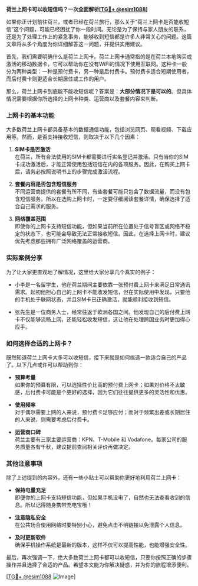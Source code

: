 **荷兰上网卡可以收短信吗？一次全面解析[[TG💪+ @esim1088](https://t.me/s/esim1088)]**

如果你正计划前往荷兰，或者已经在荷兰旅行，那么关于“荷兰上网卡是否能收短信”这个问题，可能已经困扰了你一段时间。无论是为了保持与家人朋友的联系，还是为了处理工作上的紧急事务，能够收到短信都是许多人非常关心的问题。这篇文章将从多个角度为你详细解答这一问题，并提供实用建议。

首先，我们需要明确什么是荷兰上网卡。荷兰上网卡通常指的是在荷兰本地购买或激活的移动数据卡，它可以帮助你在没有WiFi的情况下使用互联网。这种卡一般分为两种类型：一种是预付费卡，另一种是后付费卡。预付费卡适合短期使用者，而后付费卡则更适合长期居住或工作的用户。

那么，荷兰上网卡到底能不能收短信呢？答案是：**大部分情况下是可以的**。但具体情况需要根据你所选择的上网卡种类、运营商以及套餐内容来判断。

### 上网卡的基本功能

大多数荷兰上网卡都具备基本的数据通信功能，包括浏览网页、观看视频、下载应用等。然而，是否支持接收短信，则取决于以下几个因素：

1. **SIM卡是否激活**  
   在荷兰，所有合法使用的SIM卡都需要进行实名登记并激活。只有当你的SIM卡成功激活后，才能正常使用包括短信在内的各项服务。因此，在购买上网卡后，请务必按照说明书上的步骤完成激活流程。

2. **套餐内容是否包含短信服务**  
   不同运营商提供的套餐有所不同，有些套餐可能只包含了数据流量，而没有包含短信服务。所以在选购上网卡时，一定要仔细阅读套餐详情，确保选择了适合自己需求的服务。

3. **网络覆盖范围**  
   即使你的上网卡支持短信功能，但如果当前所在位置处于信号盲区或网络不稳定的状态下，也可能会导致无法正常接收短信。因此，在选择上网卡时，建议优先考虑那些拥有广泛网络覆盖的运营商。

### 实际案例分享

为了让大家更直观地了解情况，这里给大家分享几个真实的例子：

- 小李是一名留学生，他在荷兰期间主要依靠一张预付费上网卡来满足日常通讯需求。起初他担心自己的上网卡不能收发短信，但在实际使用中发现，只要他的手机处于联网状态，并且SIM卡已正确激活，就能顺利接收到短信。
  
- 张先生是一位商务人士，经常往返于欧洲各国之间。他发现自己的后付费上网卡不仅能够流畅上网，还能轻松收发短信，这让他在处理跨国业务时更加得心应手。

### 如何选择合适的上网卡？

既然知道荷兰上网卡大多可以收短信，接下来就是如何挑选一款适合自己的产品了。以下几点或许可以帮助到你：

- **预算考量**  
  如果你的预算有限，可以选择性价比高的预付费上网卡；如果对价格不太敏感，后付费卡可能是个更好的选择，因为它们往往提供更多的灵活性和优惠。

- **使用频率**  
  对于偶尔需要上网的人来说，预付费卡足够应付；而对于频繁出差或长期居住的人来说，则需要考虑后付费卡。

- **运营商口碑**  
  荷兰主要有三家主要运营商：KPN、T-Mobile 和 Vodafone。每家公司的服务质量各有千秋，建议提前查阅相关评价再做决定。

### 其他注意事项

除了上述提到的内容外，还有一些小贴士可以帮助你更好地利用荷兰上网卡：

- **保持电量充足**  
  即便你的上网卡支持短信功能，但如果手机没电了，自然也无法查看收到的信息。所以记得随身携带充电宝哦！

- **注意隐私安全**  
  在公共场合使用网络时要特别小心，避免点击不明链接以免泄露个人信息。

- **及时更新软件**  
  确保手机操作系统是最新的版本，这样不仅可以提高性能，也能增强安全性。

最后，再次强调一下，绝大多数荷兰上网卡都可以收短信，只要你按照正确的步骤操作并且选择了合适的产品。希望本文能为你解决疑惑，并为你的旅程增添便利。

[[TG💪+ @esim1088](https://t.me/s/esim1088) ![Image](https://i.postimg.cc/4NQfJmqS/Snipaste-2025-05-13-00-14-12.png)]